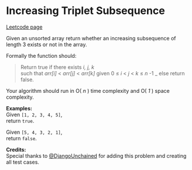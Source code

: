 # Increasing Triplet Subsequence
[Leetcode page](https://leetcode.com/problems/increasing-triplet-subsequence/description)

Given an unsorted array return whether an increasing subsequence of length 3
exists or not in the array.

Formally the function should:  

> Return true if there exists _i, j, k_  
>  such that _arr[i]_ < _arr[j]_ < _arr[k]_ given 0  ≤ _i_ < _j_ < _k_ ≤ _n_
-1 _ else return false.

Your algorithm should run in O( _n_ ) time complexity and O( _1_ ) space
complexity.

**Examples:**  
Given `[1, 2, 3, 4, 5]`,  
return `true`.

Given `[5, 4, 3, 2, 1]`,  
return `false`.

**Credits:**  
Special thanks to
[@DjangoUnchained](https://leetcode.com/discuss/user/DjangoUnchained) for
adding this problem and creating all test cases.

